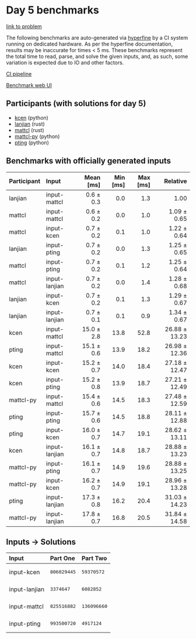 # Day 5 benchmarks

[link to problem](https://adventofcode.com/2023/day/5)

The following benchmarks are auto-generated via
[hyperfine](https://github.com/sharkdp/hyperfine) by a CI system running on
dedicated hardware. As per the hyperfine documentation, results may be
inaccurate for times < 5 ms. These benchmarks represent the total time to read,
parse, and solve the given inputs, and, as such, some variation is expected due
to IO and other factors.

[CI pipeline](http://ci.papercode.net:8080/teams/main/pipelines/aoc2023)

[Benchmark web UI](https://aoc.ancalagon.black)


## Participants (with solutions for day 5)

- [kcen](https://github.com/kcen/aoc2023) (python)
- [lanjian](https://github.com/lanjian/aoc-2023) (rust)
- [mattcl](https://github.com/mattcl/aoc2023) (rust)
- [mattcl-py](https://github.com/mattcl/aoc2023-py) (python)
- [pting](https://github.com/pting/aoc2023) (python)


## Benchmarks with officially generated inputs

| Participant | Input | Mean [ms] | Min [ms] | Max [ms] | Relative |
|:---|:---|---:|---:|---:|---:|
| lanjian | input-mattcl | 0.6 ± 0.3 | 0.0 | 1.3 | 1.00 |
| mattcl | input-mattcl | 0.6 ± 0.2 | 0.0 | 1.0 | 1.09 ± 0.65 |
| mattcl | input-kcen | 0.7 ± 0.2 | 0.1 | 1.0 | 1.22 ± 0.64 |
| lanjian | input-pting | 0.7 ± 0.2 | 0.0 | 1.3 | 1.25 ± 0.65 |
| mattcl | input-pting | 0.7 ± 0.2 | 0.1 | 1.2 | 1.25 ± 0.64 |
| mattcl | input-lanjian | 0.7 ± 0.2 | 0.0 | 1.4 | 1.28 ± 0.68 |
| lanjian | input-kcen | 0.7 ± 0.2 | 0.1 | 1.3 | 1.29 ± 0.67 |
| lanjian | input-lanjian | 0.7 ± 0.1 | 0.1 | 0.9 | 1.34 ± 0.67 |
| kcen | input-mattcl | 15.0 ± 2.8 | 13.8 | 52.8 | 26.88 ± 13.23 |
| pting | input-mattcl | 15.1 ± 0.6 | 13.9 | 18.2 | 26.98 ± 12.36 |
| kcen | input-kcen | 15.2 ± 0.7 | 14.0 | 18.4 | 27.18 ± 12.47 |
| kcen | input-pting | 15.2 ± 0.8 | 13.9 | 18.7 | 27.21 ± 12.49 |
| mattcl-py | input-mattcl | 15.4 ± 0.6 | 14.5 | 18.3 | 27.48 ± 12.59 |
| pting | input-pting | 15.7 ± 0.6 | 14.5 | 18.8 | 28.11 ± 12.88 |
| pting | input-kcen | 16.0 ± 0.7 | 14.7 | 19.1 | 28.62 ± 13.11 |
| kcen | input-lanjian | 16.1 ± 0.7 | 14.8 | 18.7 | 28.88 ± 13.23 |
| mattcl-py | input-pting | 16.1 ± 0.7 | 14.9 | 19.6 | 28.88 ± 13.25 |
| mattcl-py | input-kcen | 16.2 ± 0.7 | 14.9 | 19.1 | 28.96 ± 13.28 |
| pting | input-lanjian | 17.3 ± 0.8 | 16.2 | 20.4 | 31.03 ± 14.23 |
| mattcl-py | input-lanjian | 17.8 ± 0.7 | 16.8 | 20.5 | 31.84 ± 14.58 |


## Inputs -> Solutions

| Input | Part One | Part Two |
|:---|:---|:---|
|input-kcen|<pre>806029445</pre>|<pre>59370572</pre>|
|input-lanjian|<pre>3374647</pre>|<pre>6082852</pre>|
|input-mattcl|<pre>825516882</pre>|<pre>136096660</pre>|
|input-pting|<pre>993500720</pre>|<pre>4917124</pre>|